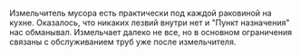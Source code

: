 ﻿---
layout: post
images: [ 2020-10-03.jpg ]
---

Измельчитель мусора есть практически под каждой раковиной на кухне. Оказалось, что никаких лезвий внутри нет и "Пункт назначения" нас обманывал. Измельчает далеко не все, но в основном ограничения связаны с обслуживанием труб уже после измельчителя.
